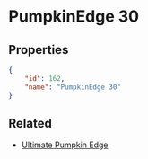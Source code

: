 # PumpkinEdge 30

<no description available>

## Properties

```json
{
    "id": 162,
    "name": "PumpkinEdge 30"
}
```

## Related

- [Ultimate Pumpkin Edge](../items/10796-ultimate-pumpkin-edge.md)

